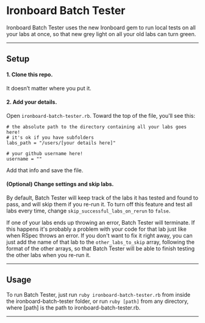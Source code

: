 # Ironboard Batch Tester

Ironboard Batch Tester uses the new Ironboard gem to run local tests on all your labs at once, so that new grey light on all your old labs can turn green.

----
## Setup

#### 1. Clone this repo.

It doesn’t matter where you put it.

#### 2. Add your details.

Open `ironboard-batch-tester.rb`. Toward the top of the file, you'll see this:

```
# the absolute path to the directory containing all your labs goes here!
# it's ok if you have subfolders
labs_path = "/users/[your details here]"

# your github username here!
username = ""

```

Add that info and save the file.

#### (Optional) Change settings and skip labs.

By default, Batch Tester will keep track of the labs it has tested and found to pass, and will skip them if you re-run it. To turn off this feature and test all labs every time, change `skip_successful_labs_on_rerun` to `false`.

If one of your labs ends up throwing an error, Batch Tester will terminate. If this happens it's probably a problem with your code for that lab just like when RSpec throws an error. If you don't want to fix it right away, you can just add the name of that lab to the `other_labs_to_skip` array, following the format of the other arrays, so that Batch Tester will be able to finish testing the other labs when you re-run it.

----
## Usage

To run Batch Tester, just run `ruby ironboard-batch-tester.rb` from inside the ironboard-batch-tester folder, or run `ruby [path]` from any directory, where [path] is the path to ironboard-batch-tester.rb.

---- 